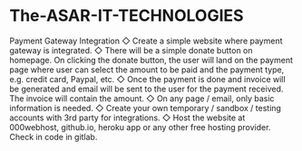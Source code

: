 # The-ASAR-IT-TECHNOLOGIES
Payment Gateway Integration 
◇ Create a simple website where payment gateway is integrated.
◇ There will be a simple donate button on homepage. On clicking the donate button, the user will land on the payment page where user can select the amount to be paid and the payment type, e.g. credit card, Paypal, etc.
◇ Once the payment is done and invoice will be generated and email will be sent to the user for the payment received. The invoice will contain the amount. 
◇ On any page / email, only basic information is needed.
◇ Create your own temporary / sandbox / testing accounts with 3rd party for integrations. ◇ Host the website at 000webhost, github.io, heroku app or any other free hosting provider. Check in code in gitlab.

